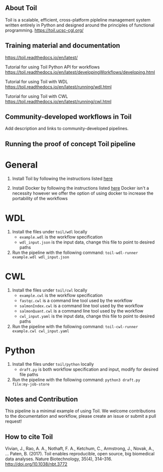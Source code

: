## About Toil
Toil is a scalable, efficient, cross-platform pipleline management system written entirely in Python and designed around the principles of functional programming.
https://toil.ucsc-cgl.org/

## Training material and documentation
https://toil.readthedocs.io/en/latest/

Tutorial for using Toil Python API for workflows 
https://toil.readthedocs.io/en/latest/developingWorkflows/developing.html

Tutorial for using Toil with WDL
https://toil.readthedocs.io/en/latest/running/wdl.html

Tutorial for using Toil with CWL
https://toil.readthedocs.io/en/latest/running/cwl.html

## Community-developed workflows in Toil
Add description and links to community-developed pipelines.

## Running the proof of concept Toil pipeline

# General

1. Install Toil by following the instructions listed [here](https://toil.readthedocs.io/en/latest/gettingStarted/install.html)

2. Install Docker by following the instructions listed [here](https://docs.docker.com/get-docker/)
Docker isn't a necessity however we offer the option of using docker to increase the portability of the workflows

# WDL

1. Install the files under `toil/wdl` locally
    - `example.wdl` is the workflow specification 
    - `wdl_input.json` is the input data, change this file to point to desired paths
2. Run the pipeline with the following command:
    `toil-wdl-runner example.wdl wdl_input.json`

# CWL

1. Install the files under `toil/cwl` locally
    - `example.cwl` is the workflow specification
    - `fastqc.cwl` is a command line tool used by the workflow
    - `salmonIndex.cwl` is a command line tool used by the workflow
    - `salmonQuant.cwl` is a command line tool used by the workflow
    - `cwl_input.yaml` is the input data, change this file to point to desired paths
2. Run the pipeline with the following command:
    `toil-cwl-runner example.cwl cwl_input.yaml`

# Python

1. Install the files under `toil/python` locally
    - `draft.py` is both workflow specification and input, modify for desired file paths
2. Run the pipeline with the following command:
    `python3 draft.py file:my-job-store`


## Notes and Contribution
This pipeline is a minimal example of using Toil. We welcome contributions to the documentation and workflow, please create an issue or submit a pull request!

## How to cite Toil
Vivian, J., Rao, A. A., Nothaft, F. A., Ketchum, C., Armstrong, J., Novak, A., … Paten, B. (2017). Toil enables reproducible, open source, big biomedical data analyses. Nature Biotechnology, 35(4), 314–316. http://doi.org/10.1038/nbt.3772

